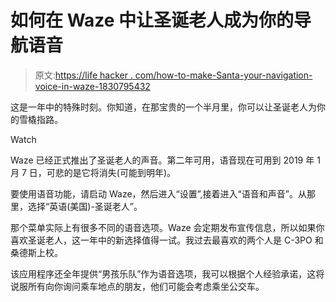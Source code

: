 # 如何在 Waze 中让圣诞老人成为你的导航语音

> 原文:[https://life hacker . com/how-to-make-Santa-your-navigation-voice-in-waze-1830795432](https://lifehacker.com/how-to-make-santa-your-navigation-voice-in-waze-1830795432)

这是一年中的特殊时刻。你知道，在那宝贵的一个半月里，你可以让圣诞老人为你的雪橇指路。

Watch

Waze 已经正式推出了圣诞老人的声音。第二年可用，语音现在可用到 2019 年 1 月 7 日，可悲的是它将消失(可能到明年)。

要使用语音功能，请启动 Waze，然后进入“设置”,接着进入“语音和声音”。从那里，选择“英语(美国)-圣诞老人”。

那个菜单实际上有很多不同的语音选项。Waze 会定期发布宣传信息，所以如果你喜欢圣诞老人，这一年中的新选择值得一试。我过去最喜欢的两个人是 C-3PO 和桑德斯上校。

该应用程序还全年提供“男孩乐队”作为语音选项，我可以根据个人经验承诺，这将说服所有向你询问乘车地点的朋友，他们可能会考虑乘坐公交车。